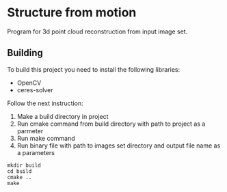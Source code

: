 # Structure from motion
Program for 3d point cloud reconstruction from input image set.


## Building

To build this project you need to install the following libraries:
- OpenCV
- ceres-solver

Follow the next instruction:
1. Make a build directory in project
2. Run cmake command from build directory with path to project as a parmeter
3. Run make command 
4. Run binary file with path to images set directory and output file name as a parameters 
```
mkdir build
cd build
cmake ..
make

```
